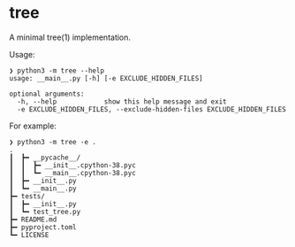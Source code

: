 # tree

A minimal tree(1) implementation. 

Usage:

```
❯ python3 -m tree --help
usage: __main__.py [-h] [-e EXCLUDE_HIDDEN_FILES]

optional arguments:
  -h, --help            show this help message and exit
  -e EXCLUDE_HIDDEN_FILES, --exclude-hidden-files EXCLUDE_HIDDEN_FILES
```

For example:

```
❯ python3 -m tree -e .
.
┃  ┣━ __pycache__/
┃  ┃  ┣━ __init__.cpython-38.pyc
┃  ┃  ┗━ __main__.cpython-38.pyc
┃  ┣━ __init__.py
┃  ┗━ __main__.py
┣━ tests/
┃  ┣━ __init__.py
┃  ┗━ test_tree.py
┣━ README.md
┣━ pyproject.toml
┗━ LICENSE
```
